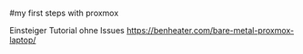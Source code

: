 
#my first steps with proxmox 


Einsteiger Tutorial ohne Issues
https://benheater.com/bare-metal-proxmox-laptop/

